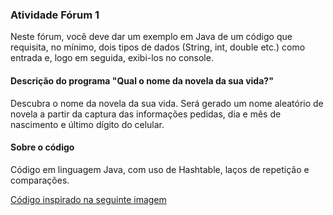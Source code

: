 ### Atividade Fórum 1
Neste fórum, você deve dar um exemplo em Java de um código que requisita, no mínimo, dois tipos de dados (String, int, double etc.) como entrada e, logo em seguida, exibi-los no console.

#### Descrição do programa "Qual o nome da novela da sua vida?"
Descubra o nome da novela da sua vida. Será gerado um nome aleatório de novela a partir da captura das informações pedidas, dia e mês de nascimento e último dígito do celular.

#### Sobre o código
Código em linguagem Java, com uso de Hashtable, laços de repetição e comparações.

[Código inspirado na seguinte imagem](http://https://scontent.fsdu25-1.fna.fbcdn.net/v/t1.6435-9/124570993_3670969316294304_1517577799130363685_n.jpg?_nc_cat=100&ccb=1-7&_nc_sid=8bfeb9&_nc_ohc=h8SQm-Ak-s8AX88nqho&_nc_ht=scontent.fsdu25-1.fna&oh=00_AT-qfOn_TRSjq6qmGCwrZ0miPVe-vvvn6B75tsLz0IohbQ&oe=62C1E6C1 "Código inspirado na seguinte imagem")